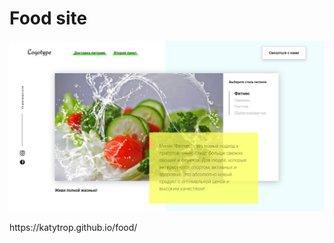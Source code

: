 # Food site
<p>
      <img src="https://github.com/Katytrop/cv/blob/main/img/works/food.png" width="726">
</p>
<a> https://katytrop.github.io/food/ </a>